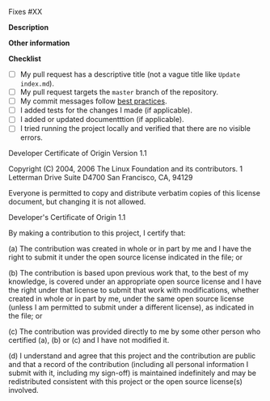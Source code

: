 <!-- Please replace #XX below with an existing issue number. Remove the line entirely if none exist. -->
Fixes #XX

**Description**
<!-- Add your description below. -->

**Other information**
<!-- Add any other information below or delete the "Other Information" line entirely. -->

**Checklist**
- [ ] My pull request has a descriptive title (not a vague title like `Update index.md`).
- [ ] My pull request targets the `master` branch of the repository.
- [ ] My commit messages follow [best practices](https://gist.github.com/robertpainsi/b632364184e70900af4ab688decf6f53).
- [ ] I added tests for the changes I made (if applicable).
- [ ] I added or updated documentttion (if applicable).
- [ ] I tried running the project locally and verified that there are no visible errors.

<!-- Make sure you read and understand the following attestation. -->

Developer Certificate of Origin
Version 1.1

Copyright (C) 2004, 2006 The Linux Foundation and its contributors.
1 Letterman Drive
Suite D4700
San Francisco, CA, 94129

Everyone is permitted to copy and distribute verbatim copies of this
license document, but changing it is not allowed.


Developer's Certificate of Origin 1.1

By making a contribution to this project, I certify that:

(a) The contribution was created in whole or in part by me and I
    have the right to submit it under the open source license
    indicated in the file; or

(b) The contribution is based upon previous work that, to the best
    of my knowledge, is covered under an appropriate open source
    license and I have the right under that license to submit that
    work with modifications, whether created in whole or in part
    by me, under the same open source license (unless I am
    permitted to submit under a different license), as indicated
    in the file; or

(c) The contribution was provided directly to me by some other
    person who certified (a), (b) or (c) and I have not modified
    it.

(d) I understand and agree that this project and the contribution
    are public and that a record of the contribution (including all
    personal information I submit with it, including my sign-off) is
    maintained indefinitely and may be redistributed consistent with
    this project or the open source license(s) involved.

